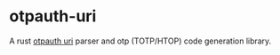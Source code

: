 # otpauth-uri

A rust [otpauth uri](https://github.com/google/google-authenticator/wiki/Key-Uri-Format) parser and otp (TOTP/HTOP) code generation library.
